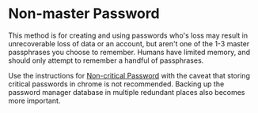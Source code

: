 # Non-master Password

This method is for creating and using passwords who's loss may result in unrecoverable loss of data or an account, but aren't one of the 1-3 master passphrases you choose to remember. Humans have limited memory, and should only attempt to remember a handful of passphrases.

Use the instructions for [Non-critical Password](Non-critical-Passphrase.md) with the caveat that storing critical passwords in chrome is not recommended. Backing up the password manager database in multiple redundant places also becomes more important.